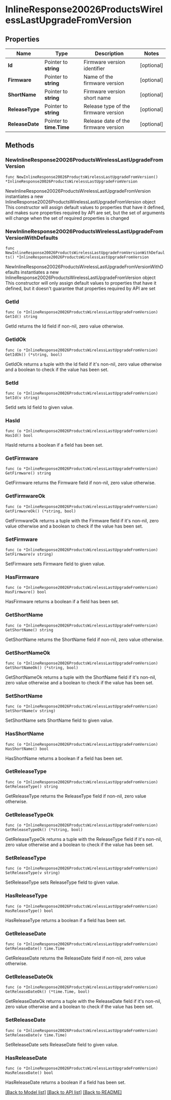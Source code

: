 # InlineResponse20026ProductsWirelessLastUpgradeFromVersion

## Properties

Name | Type | Description | Notes
------------ | ------------- | ------------- | -------------
**Id** | Pointer to **string** | Firmware version identifier | [optional] 
**Firmware** | Pointer to **string** | Name of the firmware version | [optional] 
**ShortName** | Pointer to **string** | Firmware version short name | [optional] 
**ReleaseType** | Pointer to **string** | Release type of the firmware version | [optional] 
**ReleaseDate** | Pointer to **time.Time** | Release date of the firmware version | [optional] 

## Methods

### NewInlineResponse20026ProductsWirelessLastUpgradeFromVersion

`func NewInlineResponse20026ProductsWirelessLastUpgradeFromVersion() *InlineResponse20026ProductsWirelessLastUpgradeFromVersion`

NewInlineResponse20026ProductsWirelessLastUpgradeFromVersion instantiates a new InlineResponse20026ProductsWirelessLastUpgradeFromVersion object
This constructor will assign default values to properties that have it defined,
and makes sure properties required by API are set, but the set of arguments
will change when the set of required properties is changed

### NewInlineResponse20026ProductsWirelessLastUpgradeFromVersionWithDefaults

`func NewInlineResponse20026ProductsWirelessLastUpgradeFromVersionWithDefaults() *InlineResponse20026ProductsWirelessLastUpgradeFromVersion`

NewInlineResponse20026ProductsWirelessLastUpgradeFromVersionWithDefaults instantiates a new InlineResponse20026ProductsWirelessLastUpgradeFromVersion object
This constructor will only assign default values to properties that have it defined,
but it doesn't guarantee that properties required by API are set

### GetId

`func (o *InlineResponse20026ProductsWirelessLastUpgradeFromVersion) GetId() string`

GetId returns the Id field if non-nil, zero value otherwise.

### GetIdOk

`func (o *InlineResponse20026ProductsWirelessLastUpgradeFromVersion) GetIdOk() (*string, bool)`

GetIdOk returns a tuple with the Id field if it's non-nil, zero value otherwise
and a boolean to check if the value has been set.

### SetId

`func (o *InlineResponse20026ProductsWirelessLastUpgradeFromVersion) SetId(v string)`

SetId sets Id field to given value.

### HasId

`func (o *InlineResponse20026ProductsWirelessLastUpgradeFromVersion) HasId() bool`

HasId returns a boolean if a field has been set.

### GetFirmware

`func (o *InlineResponse20026ProductsWirelessLastUpgradeFromVersion) GetFirmware() string`

GetFirmware returns the Firmware field if non-nil, zero value otherwise.

### GetFirmwareOk

`func (o *InlineResponse20026ProductsWirelessLastUpgradeFromVersion) GetFirmwareOk() (*string, bool)`

GetFirmwareOk returns a tuple with the Firmware field if it's non-nil, zero value otherwise
and a boolean to check if the value has been set.

### SetFirmware

`func (o *InlineResponse20026ProductsWirelessLastUpgradeFromVersion) SetFirmware(v string)`

SetFirmware sets Firmware field to given value.

### HasFirmware

`func (o *InlineResponse20026ProductsWirelessLastUpgradeFromVersion) HasFirmware() bool`

HasFirmware returns a boolean if a field has been set.

### GetShortName

`func (o *InlineResponse20026ProductsWirelessLastUpgradeFromVersion) GetShortName() string`

GetShortName returns the ShortName field if non-nil, zero value otherwise.

### GetShortNameOk

`func (o *InlineResponse20026ProductsWirelessLastUpgradeFromVersion) GetShortNameOk() (*string, bool)`

GetShortNameOk returns a tuple with the ShortName field if it's non-nil, zero value otherwise
and a boolean to check if the value has been set.

### SetShortName

`func (o *InlineResponse20026ProductsWirelessLastUpgradeFromVersion) SetShortName(v string)`

SetShortName sets ShortName field to given value.

### HasShortName

`func (o *InlineResponse20026ProductsWirelessLastUpgradeFromVersion) HasShortName() bool`

HasShortName returns a boolean if a field has been set.

### GetReleaseType

`func (o *InlineResponse20026ProductsWirelessLastUpgradeFromVersion) GetReleaseType() string`

GetReleaseType returns the ReleaseType field if non-nil, zero value otherwise.

### GetReleaseTypeOk

`func (o *InlineResponse20026ProductsWirelessLastUpgradeFromVersion) GetReleaseTypeOk() (*string, bool)`

GetReleaseTypeOk returns a tuple with the ReleaseType field if it's non-nil, zero value otherwise
and a boolean to check if the value has been set.

### SetReleaseType

`func (o *InlineResponse20026ProductsWirelessLastUpgradeFromVersion) SetReleaseType(v string)`

SetReleaseType sets ReleaseType field to given value.

### HasReleaseType

`func (o *InlineResponse20026ProductsWirelessLastUpgradeFromVersion) HasReleaseType() bool`

HasReleaseType returns a boolean if a field has been set.

### GetReleaseDate

`func (o *InlineResponse20026ProductsWirelessLastUpgradeFromVersion) GetReleaseDate() time.Time`

GetReleaseDate returns the ReleaseDate field if non-nil, zero value otherwise.

### GetReleaseDateOk

`func (o *InlineResponse20026ProductsWirelessLastUpgradeFromVersion) GetReleaseDateOk() (*time.Time, bool)`

GetReleaseDateOk returns a tuple with the ReleaseDate field if it's non-nil, zero value otherwise
and a boolean to check if the value has been set.

### SetReleaseDate

`func (o *InlineResponse20026ProductsWirelessLastUpgradeFromVersion) SetReleaseDate(v time.Time)`

SetReleaseDate sets ReleaseDate field to given value.

### HasReleaseDate

`func (o *InlineResponse20026ProductsWirelessLastUpgradeFromVersion) HasReleaseDate() bool`

HasReleaseDate returns a boolean if a field has been set.


[[Back to Model list]](../README.md#documentation-for-models) [[Back to API list]](../README.md#documentation-for-api-endpoints) [[Back to README]](../README.md)


